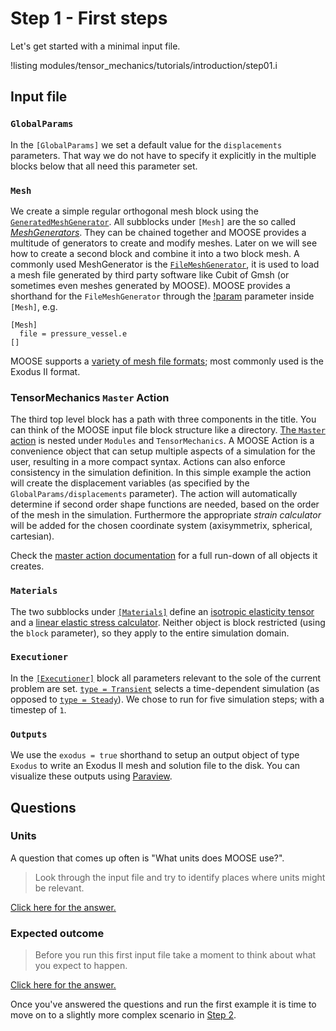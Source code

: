 # Step 1 - First steps

Let's get started with a minimal input file.

!listing modules/tensor_mechanics/tutorials/introduction/step01.i

## Input file

### `GlobalParams`

In the `[GlobalParams]` we set a default value for the `displacements`
parameters. That way we do not have to specify it explicitly in the multiple
blocks below that all need this parameter set.

### `Mesh`

We create a simple regular orthogonal mesh block using the
[`GeneratedMeshGenerator`](GeneratedMeshGenerator.md). All subblocks under
`[Mesh]` are the so called [*MeshGenerators*](meshgenerators/MeshGenerator.md).
They can be chained together and MOOSE provides a multitude of generators to
create and modify meshes. Later on we will see how to create a second block and
combine it into a two block mesh. A commonly used MeshGenerator is the
[`FileMeshGenerator`](FileMeshGenerator.md), it is used to load a mesh file
generated by third party software like Cubit of Gmsh (or sometimes even meshes
generated by MOOSE). MOOSE provides a shorthand for the `FileMeshGenerator`
through the [!param](/Mesh/FileMesh/file) parameter inside `[Mesh]`, e.g.

```
[Mesh]
  file = pressure_vessel.e
[]
```

MOOSE supports a [variety of mesh file formats](FileMeshGenerator.md); most
commonly used is the Exodus II format.

### TensorMechanics `Master` Action

The third top level block has a path with three components in the title. You can
think of the MOOSE input file block structure like a directory.
[The `Master` action](Modules/TensorMechanics/Master/index.md) is nested
under `Modules` and `TensorMechanics`. A MOOSE Action is a convenience object
that can setup multiple aspects of a simulation for the user, resulting in a
more compact syntax. Actions can also enforce consistency in the simulation
definition. In this simple example the action will create the displacement
variables (as specified by the `GlobalParams/displacements` parameter). The
action will automatically determine if second order shape functions are needed,
based on the order of the mesh in the simulation. Furthermore the appropriate
*strain calculator* will be added for the chosen coordinate system
(axisymmetrix, spherical, cartesian).

Check the [master action documentation](Modules/TensorMechanics/Master/index.md)
for a full run-down of all objects it creates.

### `Materials`

The two subblocks under [`[Materials]`](Materials/index.md) define an
[isotropic elasticity tensor](ComputeIsotropicElasticityTensor.md) and a
[linear elastic stress calculator](ComputeLinearElasticStress.md). Neither
object is block restricted (using the `block` parameter), so they apply to the
entire simulation domain.

### `Executioner`

In the [`[Executioner]`](Executioner/index.md) block all parameters relevant to the sole of the current
problem are set. [`type = Transient`](Transient.md) selects a time-dependent simulation (as
opposed to [`type = Steady`](Steady.md)). We chose to run for five simulation steps; with a
timestep of `1`.

### `Outputs`

We use the `exodus = true` shorthand to setup an output object of type `Exodus` to write
an Exodus II mesh and solution file to the disk. You can visualize these outputs using
[Paraview](https://www.paraview.org).

## Questions

### Units

A question that comes up often is "What units does MOOSE use?".

>  Look through the input file and try to identify places where units might be
>  relevant.

[Click here for the answer.](tensor_mechanics/tutorials/introduction/answer01a.md)

### Expected outcome

> Before you run this first input file take a moment to think about what you
> expect to happen.

[Click here for the answer.](tensor_mechanics/tutorials/introduction/answer01b.md)

Once you've answered the questions and run the first example it is time to move
on to a slightly more complex scenario in [Step 2](tensor_mechanics/tutorials/introduction/step02.md).
